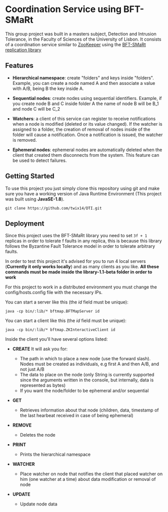 # Coordination Service using BFT-SMaRt
This group project was built in a masters subject, Detection and Intrusion Tolerance, in the Faculty of Sciences of the University of Lisbon.
It consists of a coordination service similar to [ZooKeeper](https://github.com/apache/zookeeper) using
the [BFT-SMaRt replication library](http://bft-smart.github.io/library/)

## Features
* **Hierarchical namespace**: create "folders" and keys inside "folders". Example, you can create a node named A
and then associate a value with A/B, being B the key inside A.

* **Sequential nodes**: create nodes using sequential identifiers. Example, if you create node B and C inside folder A
the name of node B will be B_1 and node C will be C_2

* **Watchers**: a client of this service can register to receive notifications when a node is modified
(deleted or its value changed). If the watcher is assigned to a folder, the creation of removal
of nodes inside of the folder will cause a notification. Once a notification is issued, the watcher
is removed.

* **Ephemeral nodes**: ephemeral nodes are automatically deleted when the client that created them disconnects from 
the system. This feature can be used to detect failures.

## Getting Started
To use this project you just simply clone this repository using git and make sure you have a working version of 
Java Runtime Environment (This project was built using **JavaSE-1.8**).

```
git clone https://github.com/twix14/DTI.git
```

## Deployment
Since this project uses the BFT-SMaRt library you need to set `3f + 1` replicas in order to tolerate f faults in any replica, this is because this library follows the Byzantine Fault Tolerance model in order to tolerate arbitrary faults.

In order to test this project it's advised for you to run 4 local servers (**Currently it only works locally**) and as many clients as you like. **All these commands must be made inside the library-1.1-beta folder in order to work**

For this project to work in a distributed environment you must change the config/hosts.config file with the necessary IPs.

You can start a server like this (the *id* field must be unique):

```
java -cp bin/:lib/* bftmap.BFTMapServer id
```

You can start a client like this (the *id* field must be unique):

```
java -cp bin/:lib/* bftmap.ZKInteractiveClient id
```

Inside the client you'll have several options listed:
* **CREATE** 
It will ask you for:
  * The path in which to place a new node (use the forward slash). Nodes must be created as individuals, e.g first A and then A/B, and not just A/B
  * The data to place on the node (only String is currently supported since the arguments written in
the console, but internally, data is represented as bytes)
  * If you want the node/folder to be ephemeral and/or sequential

* **GET**
  * Retrieves information about that node (children, data, timestamp of the last hearbeat received in case of being ephemeral)

* **REMOVE**
  * Deletes the node

* **PRINT**
  * Prints the hierarchical namespace

* **WATCHER**
  * Place watcher on node that notifies the client that placed watcher on him (one watcher at a time) about data modification or removal of node

* **UPDATE**
  * Update node data
